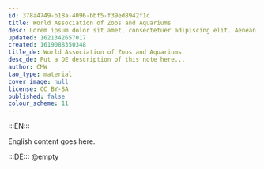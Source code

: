```yaml
---
id: 378a4749-b18a-4096-bbf5-f39ed8942f1c
title: World Association of Zoos and Aquariums
desc: Lorem ipsum dolor sit amet, consectetuer adipiscing elit. Aenean commodo ligula eget dolor. Aenean massa. Cum sociis natoque penatibus et magnis dis parturient montes, nascetur ridiculus mus. Donec quam felis, ultricies nec, pellentesque eu, pretium quis, sem. Nulla consequat massa quis enim.
updated: 1621342657017
created: 1619088350348
title_de: World Association of Zoos and Aquariums
desc_de: Put a DE description of this note here...
author: CMW
tao_type: material
cover_image: null
license: CC BY-SA
published: false
colour_scheme: 11
---
```


:::EN:::

English content goes here.

:::DE:::
@empty

